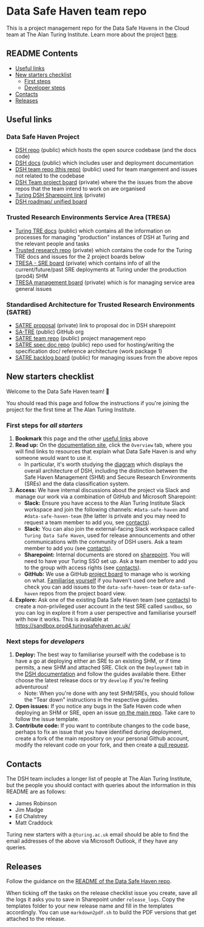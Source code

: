 # Data Safe Haven team repo

This is a project management repo for the Data Safe Havens in the Cloud team at The Alan Turing Institute. Learn more about the project [here](https://www.turing.ac.uk/research/research-projects/data-safe-havens-cloud).

## README Contents

- [Useful links](#useful-links)
- [New starters checklist](#new-starters-checklist)
  - [First steps](#first-steps-for-all-starters)
  - [Developer steps](#next-steps-for-developers)
- [Contacts](#contacts)
- [Releases](#releases)

## Useful links

### Data Safe Haven Project

- [DSH repo](https://github.com/alan-turing-institute/data-safe-haven) (public) which hosts the open source codebase (and the docs code)
- [DSH docs](https://data-safe-haven.readthedocs.io/en/develop/index.html) (public) which includes user and deployment documentation
- [DSH team repo (this repo)](https://github.com/alan-turing-institute/data-safe-haven-team) (public) used for team mangement and issues not related to the codebase
- [DSH Team project board](https://github.com/orgs/alan-turing-institute/projects/40/views/1) (private) where the the issues from the above repos that the team intend to work on are organised
- [Turing DSH Sharepoint link](https://thealanturininstitute.sharepoint.com/sites/SafeHaven) (private)
- [DSH roadmap/ unified board](https://github.com/orgs/alan-turing-institute/projects/111/views/1)

### Trusted Research Environments Service Area (TRESA)

- [Turing TRE docs](https://alan-turing-institute.github.io/trusted-research/) (public) which contains all the information on processes for managing "production" instances of DSH at Turing and the relevant people and tasks
- [Trusted research repo](https://github.com/alan-turing-institute/trusted-research) (private) which contains the code for the Turing TRE docs and issues for the 2 project boards below
- [TRESA - SRE board](https://github.com/orgs/alan-turing-institute/projects/25/views/1?layout=board) (private) which contains info of all the current/future/past SRE deployments at Turing under the production (prod4) SHM
- [TRESA management board](https://github.com/orgs/alan-turing-institute/projects/52/views/1?layout=board) (private) which is for managing service area general issues

### Standardised Architecture for Trusted Research Environments (SATRE)

- [SATRE proposal](https://thealanturininstitute.sharepoint.com/sites/SafeHaven/Shared%20Documents/Forms/AllItems.aspx?id=%2Fsites%2FSafeHaven%2FShared%20Documents%2FExternal%20Funding%20Applications%2F2%2E0%20Applications%20%2D%20Other%20org%20as%20lead%2FDARE%20Phase%201b%2F2022%2D12%2D14%20SATRE%20Proposal%2Epdf&viewid=10151919%2Deeef%2D4a8b%2Db4c0%2D26a3b155773b&parent=%2Fsites%2FSafeHaven%2FShared%20Documents%2FExternal%20Funding%20Applications%2F2%2E0%20Applications%20%2D%20Other%20org%20as%20lead%2FDARE%20Phase%201b) (private) link to proposal doc in DSH sharepoint
- [SA-TRE](https://github.com/sa-tre) (public) GitHub org
- [SATRE team repo](https://github.com/sa-tre/satre-team) (public) project management repo
- [SATRE spec doc repo](https://github.com/sa-tre/satre-specification) (public) repo used for hosting/writing the specification doc/ reference architecture (work package 1)
- [SATRE backlog board](https://github.com/orgs/sa-tre/projects/1) (public) for managing issues from the above repos

## New starters checklist

Welcome to the Data Safe Haven team! 🎉

You should read this page and follow the instructions if you're joining the project for the first time at The Alan Turing Institute.

### First steps for _all starters_

1. **Bookmark** this page and the other [useful links](#useful-links) above
2. **Read up:** On the [documentation site](https://data-safe-haven.readthedocs.io/en/develop/index.html), click the `Overview` tab, where you will find links to resources that explain what Data Safe Haven is and why someone would want to use it.
   - In particular, it's worth studying the [diagram](https://figshare.com/articles/poster/Data_Safe_Havens_in_the_Cloud/11815224) which displays the overall architecture of DSH, including the distinction between the Safe Haven Management (SHM) and Secure Research Environments (SREs) and the data classification system.
3. **Access:** We have internal discussions about the project via Slack and manage our work via a combination of GitHub and Microsoft Sharepoint:
   - **Slack:** Ensure you have access to the Alan Turing Institute Slack workspace and join the following channels: `#data-safe-haven` and `#data-safe-haven-team` (the latter is private and you may need to request a team member to add you, see [contacts](#contacts)).
   - **Slack:** You can also join the external-facing Slack workspace called `Turing Data Safe Haven`, used for release announcements and other communications with the community of DSH users. Ask a team member to add you (see [contacts](#contacts)).
   - **Sharepoint:** Internal documents are stored on [sharepoint](https://thealanturininstitute.sharepoint.com/sites/SafeHaven). You will need to have your Turing SSO set up. Ask a team member to add you to the group with access rights (see [contacts](#contacts)).
   - **GitHub:** We use a GitHub [project board](https://github.com/orgs/alan-turing-institute/projects/40/views/1) to manage who is working on what. [Familiarise yourself](https://docs.github.com/en/github-ae@latest/issues/organizing-your-work-with-project-boards/managing-project-boards/about-project-boards) if you haven't used one before and check you can add issues to the `data-safe-haven-team` or `data-safe-haven` repos from the project board view.
4. **Explore:** Ask one of the existing Data Safe Haven team (see [contacts](#contacts)) to create a non-privileged user account in the test SRE called `sandbox`, so you can log in explore it from a user perspective and familiarise yourself with how it works. This is available at https://sandbox.prod4.turingsafehaven.ac.uk/

### Next steps for _developers_

1. **Deploy:** The best way to familiarise yourself with the codebase is to have a go at deploying either an SRE to an existing SHM, or if time permits, a new SHM and attached SRE. Click on the `Deployment` tab in the [DSH documentation](https://data-safe-haven.readthedocs.io/en/develop/index.html) and follow the guides available there. Either choose the latest release docs or try `develop` if you're feeling adventurous!
   - Note: When you're done with any test SHM/SREs, you should follow the "Tear down" instructions in the respective guides.
2. **Open issues:** If you notice any bugs in the Safe Haven code when deploying an SHM or SRE, open an issue [on the main repo](https://github.com/alan-turing-institute/data-safe-haven/issues). Take care to follow the issue template.
3. **Contribute code:** If you want to contribute changes to the code base, perhaps to fix an issue that you have identified during deployment, create a fork of the main repository on your personal Github account, modify the relevant code on your fork, and then create a [pull request](https://github.com/alan-turing-institute/data-safe-haven/pulls).

## Contacts

The DSH team includes a longer list of people at The Alan Turing Institute, but the people you should contact with queries about the information in this README are as follows:

- James Robinson
- Jim Madge
- Ed Chalstrey
- Matt Craddock

Turing new starters with a `@turing.ac.uk` email should be able to find the email addresses of the above via Microsoft Outlook, if they have any queries.

## Releases

Follow the guidance on the [README of the Data Safe Haven repo](https://github.com/edwardchalstrey1/data-safe-haven#cake-releases).

When ticking off the tasks on the release checklist issue you create, save all the logs it asks you to save in Sharepoint under `release_logs`. Copy the templates folder to your new release name and fill in the templates accordingly. You can use `markdown2pdf.sh` to build the PDF versions that get attached to the release.
